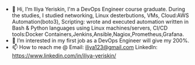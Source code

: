 - 👋 Hi, I’m Iliya Yeriskin, I'm a DevOps Engineer course graduate. During the studies, I studied networking, Linux desterbutions, VMs, Cloud:AWS Automation(boto3), Scripting: wrote and        executed automation written in Bash & Python languages using Linux machines/servers, CI/CD tools:Docker Containers,Jenkins,Ansible,Nagiox,Prometheus,Grafana.
- 👀 I’m interested in my first job as a DevOps Engineer will give my 200%.
- 📫 How to reach me @ Email: iliya123@gmail.com    LinkedIn: https://www.linkedin.com/in/iliya-yeriskin/

<!---
ThatsMyName92/ThatsMyName92 is a ✨ special ✨ repository because its `README.md` (this file) appears on your GitHub profile.
You can click the Preview link to take a look at your changes.
--->
